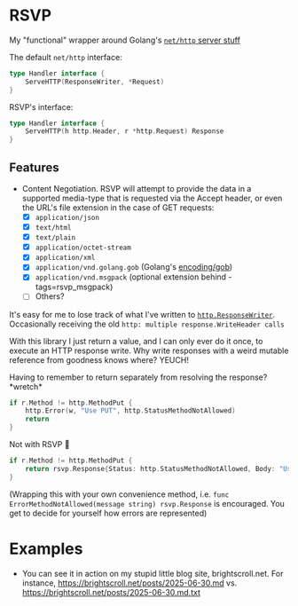 # RSVP

My "functional" wrapper around Golang's [`net/http` server stuff](https://pkg.go.dev/net/http#hdr-Servers)

The default `net/http` interface:

```go
type Handler interface {
	ServeHTTP(ResponseWriter, *Request)
}
```

RSVP's interface:

```go
type Handler interface {
	ServeHTTP(h http.Header, r *http.Request) Response
}
```

## Features
 - Content Negotiation. RSVP will attempt to provide the data in a supported media-type that is requested via the Accept header, or even the URL's file extension in the case of GET requests:
   - [x] `application/json`
   - [x] `text/html`
   - [x] `text/plain`
   - [x] `application/octet-stream`
   - [x] `application/xml`
   - [x] `application/vnd.golang.gob` (Golang's [encoding/gob](https://go.dev/blog/gob))
   - [x] `application/vnd.msgpack` (optional extension behind -tags=rsvp_msgpack)
   - [ ] Others?

It's easy for me to lose track of what I've written to [`http.ResponseWriter`](https://pkg.go.dev/net/http#ResponseWriter). Occasionally receiving the old `http: multiple response.WriteHeader calls`

With this library I just return a value, and I can only ever do it once, to execute an HTTP response write. Why write responses with a weird mutable reference from goodness knows where? YEUCH!

Having to remember to return separately from resolving the response? \*wretch*

```go
if r.Method != http.MethodPut {
	http.Error(w, "Use PUT", http.StatusMethodNotAllowed)
	return
}
```

Not with RSVP 🫠

```go
if r.Method != http.MethodPut {
	return rsvp.Response{Status: http.StatusMethodNotAllowed, Body: "Use PUT"}
}
```

(Wrapping this with your own convenience method, i.e. `func ErrorMethodNotAllowed(message string) rsvp.Response` is encouraged. You get to decide for yourself how errors are represented)

# Examples
 - You can see it in action on my stupid little blog site, brightscroll.net. For instance, https://brightscroll.net/posts/2025-06-30.md vs. https://brightscroll.net/posts/2025-06-30.md.txt
